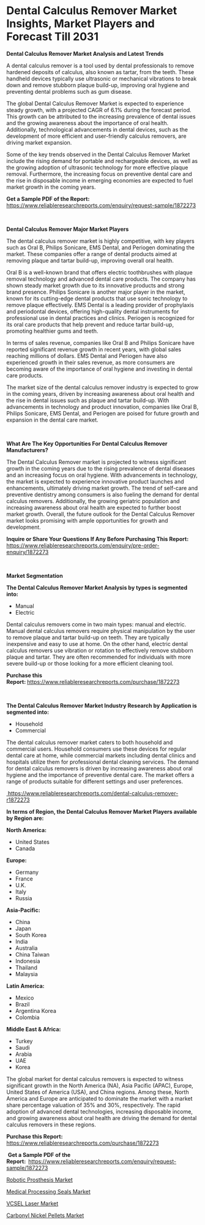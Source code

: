 <p><h1>Dental Calculus Remover Market Insights, Market Players and Forecast Till 2031</h1></p><p><strong>Dental Calculus Remover Market Analysis and Latest Trends</strong></p>
<p><p>A dental calculus remover is a tool used by dental professionals to remove hardened deposits of calculus, also known as tartar, from the teeth. These handheld devices typically use ultrasonic or mechanical vibrations to break down and remove stubborn plaque build-up, improving oral hygiene and preventing dental problems such as gum disease.</p><p>The global Dental Calculus Remover Market is expected to experience steady growth, with a projected CAGR of 6.1% during the forecast period. This growth can be attributed to the increasing prevalence of dental issues and the growing awareness about the importance of oral health. Additionally, technological advancements in dental devices, such as the development of more efficient and user-friendly calculus removers, are driving market expansion.</p><p>Some of the key trends observed in the Dental Calculus Remover Market include the rising demand for portable and rechargeable devices, as well as the growing adoption of ultrasonic technology for more effective plaque removal. Furthermore, the increasing focus on preventive dental care and the rise in disposable income in emerging economies are expected to fuel market growth in the coming years.</p></p>
<p><strong>Get a Sample PDF of the Report:&nbsp;</strong> <a href="https://www.reliableresearchreports.com/enquiry/request-sample/1872273">https://www.reliableresearchreports.com/enquiry/request-sample/1872273</a></p>
<p>&nbsp;</p>
<p><strong>Dental Calculus Remover Major Market Players</strong></p>
<p><p>The dental calculus remover market is highly competitive, with key players such as Oral B, Philips Sonicare, EMS Dental, and Periogen dominating the market. These companies offer a range of dental products aimed at removing plaque and tartar build-up, improving overall oral health.</p><p>Oral B is a well-known brand that offers electric toothbrushes with plaque removal technology and advanced dental care products. The company has shown steady market growth due to its innovative products and strong brand presence. Philips Sonicare is another major player in the market, known for its cutting-edge dental products that use sonic technology to remove plaque effectively. EMS Dental is a leading provider of prophylaxis and periodontal devices, offering high-quality dental instruments for professional use in dental practices and clinics. Periogen is recognized for its oral care products that help prevent and reduce tartar build-up, promoting healthier gums and teeth.</p><p>In terms of sales revenue, companies like Oral B and Philips Sonicare have reported significant revenue growth in recent years, with global sales reaching millions of dollars. EMS Dental and Periogen have also experienced growth in their sales revenue, as more consumers are becoming aware of the importance of oral hygiene and investing in dental care products.</p><p>The market size of the dental calculus remover industry is expected to grow in the coming years, driven by increasing awareness about oral health and the rise in dental issues such as plaque and tartar build-up. With advancements in technology and product innovation, companies like Oral B, Philips Sonicare, EMS Dental, and Periogen are poised for future growth and expansion in the dental care market.</p></p>
<p>&nbsp;</p>
<p><strong>What Are The Key Opportunities For Dental Calculus Remover Manufacturers?</strong></p>
<p><p>The Dental Calculus Remover market is projected to witness significant growth in the coming years due to the rising prevalence of dental diseases and an increasing focus on oral hygiene. With advancements in technology, the market is expected to experience innovative product launches and enhancements, ultimately driving market growth. The trend of self-care and preventive dentistry among consumers is also fueling the demand for dental calculus removers. Additionally, the growing geriatric population and increasing awareness about oral health are expected to further boost market growth. Overall, the future outlook for the Dental Calculus Remover market looks promising with ample opportunities for growth and development.</p></p>
<p><strong>Inquire or Share Your Questions If Any Before Purchasing This Report:</strong> <a href="https://www.reliableresearchreports.com/enquiry/pre-order-enquiry/1872273">https://www.reliableresearchreports.com/enquiry/pre-order-enquiry/1872273</a></p>
<p>&nbsp;</p>
<p><strong>Market Segmentation</strong></p>
<p><strong>The Dental Calculus Remover Market Analysis by types is segmented into:</strong></p>
<p><ul><li>Manual</li><li>Electric</li></ul></p>
<p><p>Dental calculus removers come in two main types: manual and electric. Manual dental calculus removers require physical manipulation by the user to remove plaque and tartar build-up on teeth. They are typically inexpensive and easy to use at home. On the other hand, electric dental calculus removers use vibration or rotation to effectively remove stubborn plaque and tartar. They are often recommended for individuals with more severe build-up or those looking for a more efficient cleaning tool.</p></p>
<p><strong>Purchase this Report:&nbsp;</strong><a href="https://www.reliableresearchreports.com/purchase/1872273">https://www.reliableresearchreports.com/purchase/1872273</a></p>
<p>&nbsp;</p>
<p><strong>The Dental Calculus Remover Market Industry Research by Application is segmented into:</strong></p>
<p><ul><li>Household</li><li>Commercial</li></ul></p>
<p><p>The dental calculus remover market caters to both household and commercial users. Household consumers use these devices for regular dental care at home, while commercial markets including dental clinics and hospitals utilize them for professional dental cleaning services. The demand for dental calculus removers is driven by increasing awareness about oral hygiene and the importance of preventive dental care. The market offers a range of products suitable for different settings and user preferences.</p></p>
<p><a href="https://www.reliableresearchreports.com/dental-calculus-remover-r1872273">&nbsp;https://www.reliableresearchreports.com/dental-calculus-remover-r1872273</a></p>
<p><strong>In terms of Region, the Dental Calculus Remover Market Players available by Region are:</strong></p>
<p>
    <p> <strong> North America: </strong>
        <ul>
            <li>United States</li>
            <li>Canada</li>
        </ul>
        </p> 
    <p> <strong> Europe: </strong>
        <ul>
            <li>Germany</li>
            <li>France</li>
            <li>U.K.</li>
            <li>Italy</li>
            <li>Russia</li>
        </ul>
        </p> 
    <p> <strong> Asia-Pacific: </strong>
        <ul>
            <li>China</li>
            <li>Japan</li>
            <li>South Korea</li>
            <li>India</li>
            <li>Australia</li>
            <li>China Taiwan</li>
            <li>Indonesia</li>
            <li>Thailand</li>
            <li>Malaysia</li>
        </ul>
        </p> 
    <p> <strong> Latin America: </strong>
        <ul>
            <li>Mexico</li>
            <li>Brazil</li>
            <li>Argentina Korea</li>
            <li>Colombia</li>
        </ul>
        </p> 
    <p> <strong> Middle East & Africa: </strong>
        <ul>
            <li>Turkey</li>
            <li>Saudi</li>
            <li>Arabia</li>
            <li>UAE</li>
            <li>Korea</li>
        </ul>
    </p>
    </p>
<p><p>The global market for dental calculus removers is expected to witness significant growth in the North America (NA), Asia Pacific (APAC), Europe, United States of America (USA), and China regions. Among these, North America and Europe are anticipated to dominate the market with a market share percentage valuation of 35% and 30%, respectively. The rapid adoption of advanced dental technologies, increasing disposable income, and growing awareness about oral health are driving the demand for dental calculus removers in these regions.</p></p>
<p><strong>Purchase this Report: </strong><a href="https://www.reliableresearchreports.com/purchase/1872273">https://www.reliableresearchreports.com/purchase/1872273</a></p>
<p>&nbsp;<strong>Get a Sample PDF of the Report:&nbsp;&nbsp;</strong><a href="https://www.reliableresearchreports.com/enquiry/request-sample/1872273">https://www.reliableresearchreports.com/enquiry/request-sample/1872273</a></p>
<p><strong></strong></p>
<p><p><a href="https://github.com/changoleonlaverguenzanoexiste/Market-Research-Report-List-3/blob/main/robotic-prosthesis-market.md">Robotic Prosthesis Market</a></p><p><a href="https://github.com/gladysalidde/Market-Research-Report-List-1/blob/main/medical-processing-seals-market.md">Medical Processing Seals Market</a></p><p><a href="https://github.com/dimitrishawkinswaynenp91rgz/Market-Research-Report-List-2/blob/main/vcsel-laser-market.md">VCSEL Laser Market</a></p><p><a href="https://issuu.com/reportprime-2/docs/carbonyl-nickel-pellets-market-size-2030.pptx">Carbonyl Nickel Pellets Market</a></p></p>